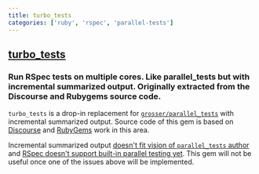 ```yaml
---
title: turbo_tests
categories: ['ruby', 'rspec', 'parallel-tests']
---
```

## [turbo_tests](https://github.com/serpapi/turbo_tests)

### Run RSpec tests on multiple cores. Like parallel_tests but with incremental summarized output. Originally extracted from the Discourse and Rubygems source code.


`turbo_tests` is a drop-in replacement for [`grosser/parallel_tests`](https://github.com/grosser/parallel_tests) with incremental summarized output. Source code of this gem is based on [Discourse](https://github.com/discourse/discourse/blob/6b9784cf8a18636bce281a7e4d18e65a0cbc6290/lib/turbo_tests.rb) and [RubyGems](https://github.com/rubygems/rubygems/tree/390335ceb351668cd433bd5bb9823dd021f82533/bundler/tool) work in this area.

Incremental summarized output [doesn't fit vision of `parallel_tests` author](https://github.com/grosser/parallel_tests/issues/708) and [RSpec doesn't support built-in parallel testing yet](https://github.com/rspec/rspec-rails/issues/2104#issuecomment-658474900). This gem will not be useful once one of the issues above will be implemented.
